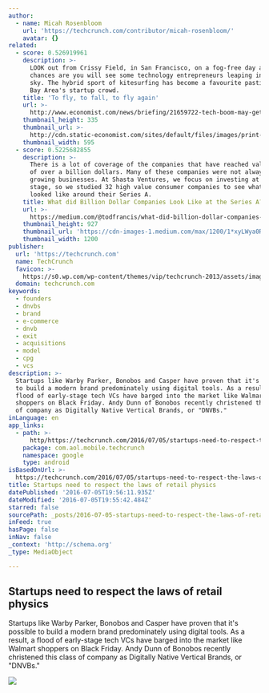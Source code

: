 ```yaml
---
author:
  - name: Micah Rosenbloom
    url: 'https://techcrunch.com/contributor/micah-rosenbloom/'
    avatar: {}
related:
  - score: 0.526919961
    description: >-
      LOOK out from Crissy Field, in San Francisco, on a fog-free day and
      chances are you will see some technology entrepreneurs leaping into the
      sky. The hybrid sport of kitesurfing has become a favourite pastime of the
      Bay Area's startup crowd.
    title: 'To fly, to fall, to fly again'
    url: >-
      http://www.economist.com/news/briefing/21659722-tech-boom-may-get-bumpy-it-will-not-end-repeat-dotcom-crash-fly
    thumbnail_height: 335
    thumbnail_url: >-
      http://cdn.static-economist.com/sites/default/files/images/print-edition/20150725_FBP001_1.jpg
    thumbnail_width: 595
  - score: 0.5225682855
    description: >-
      There is a lot of coverage of the companies that have reached valuations
      of over a billion dollars. Many of these companies were not always fast
      growing businesses. At Shasta Ventures, we focus on investing at the early
      stage, so we studied 32 high value consumer companies to see what they
      looked like around their Series A.
    title: What did Billion Dollar Companies Look Like at the Series A?
    url: >-
      https://medium.com/@todfrancis/what-did-billion-dollar-companies-look-like-at-the-series-a-e53ea8043a85
    thumbnail_height: 927
    thumbnail_url: 'https://cdn-images-1.medium.com/max/1200/1*xyLWya0RvvLemLrHJ3Fwsw.jpeg'
    thumbnail_width: 1200
publisher:
  url: 'https://techcrunch.com'
  name: TechCrunch
  favicon: >-
    https://s0.wp.com/wp-content/themes/vip/techcrunch-2013/assets/images/favicon.ico
  domain: techcrunch.com
keywords:
  - founders
  - dnvbs
  - brand
  - e-commerce
  - dnvb
  - exit
  - acquisitions
  - model
  - cpg
  - vcs
description: >-
  Startups like Warby Parker, Bonobos and Casper have proven that it's possible
  to build a modern brand predominately using digital tools. As a result, a
  flood of early-stage tech VCs have barged into the market like Walmart
  shoppers on Black Friday. Andy Dunn of Bonobos recently christened this class
  of company as Digitally Native Vertical Brands, or "DNVBs."
inLanguage: en
app_links:
  - path: >-
      http/https://techcrunch.com/2016/07/05/startups-need-to-respect-the-laws-of-retail-physics/
    package: com.aol.mobile.techcrunch
    namespace: google
    type: android
isBasedOnUrl: >-
  https://techcrunch.com/2016/07/05/startups-need-to-respect-the-laws-of-retail-physics/
title: Startups need to respect the laws of retail physics
datePublished: '2016-07-05T19:56:11.935Z'
dateModified: '2016-07-05T19:55:42.484Z'
starred: false
sourcePath: _posts/2016-07-05-startups-need-to-respect-the-laws-of-retail-physics.md
inFeed: true
hasPage: false
inNav: false
_context: 'http://schema.org'
_type: MediaObject

---
```

<article style=""><h1>Startups need to respect the laws of retail physics</h1><p>Startups like Warby Parker, Bonobos and Casper have proven that it's possible to build a modern brand predominately using digital tools. As a result, a flood of early-stage tech VCs have barged into the market like Walmart shoppers on Black Friday. Andy Dunn of Bonobos recently christened this class of company as Digitally Native Vertical Brands, or "DNVBs."</p><img src="https://tctechcrunch2011.files.wordpress.com/2016/07/hanger.jpg?w=764&amp;h=400&amp;crop=1" /></article>